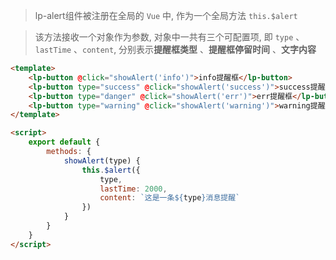 >lp-alert组件被注册在全局的 `Vue` 中, 作为一个全局方法 `this.$alert`

>该方法接收一个对象作为参数, 对象中一共有三个可配置项, 即 `type` 、`lastTime` 、`content`, 分别表示**提醒框类型** 、**提醒框停留时间** 、**文字内容**

```html
<template>
    <lp-button @click="showAlert('info')">info提醒框</lp-button>
    <lp-button type="success" @click="showAlert('success')">success提醒框</lp-button>
    <lp-button type="danger" @click="showAlert('err')">err提醒框</lp-button>
    <lp-button type="warning" @click="showAlert('warning')">warning提醒框</lp-button>
</template>

<script>
    export default {
        methods: {
            showAlert(type) {
                this.$alert({
                    type,
                    lastTime: 2000,
                    content: `这是一条${type}消息提醒`
                })
            }
        }
    }
</script>
```